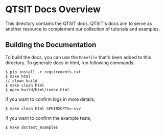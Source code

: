 # QTSIT Docs Overview

This directory contains the QTSIT docs. QTSIT's docs aim to
serve as another resource to complement our collection of tutorials
and examples.

## Building the Documentation

To build the docs, you can use the `Makefile` that's been added to
this directory. To generate docs in html, run following commands.

```
$ pip install -r requirements.txt
$ make html
// clean build
$ make clean html
$ open build/html/index.html
```

If you want to confirm logs in more details,

```
$ make clean html SPHINXOPTS=-vvv
```

If you want to confirm the example tests,

```
$ make doctest_examples
```